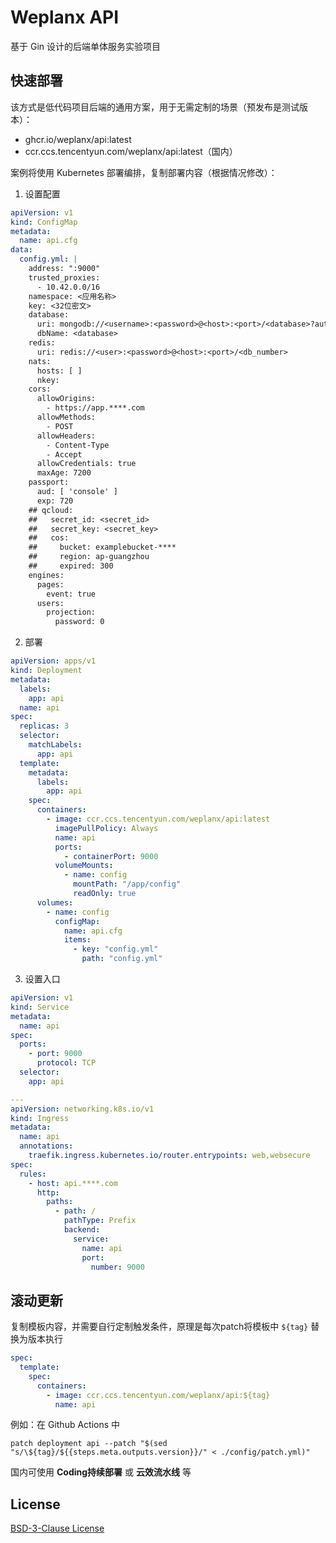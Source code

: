 # Weplanx API

基于 Gin 设计的后端单体服务实验项目

## 快速部署

该方式是低代码项目后端的通用方案，用于无需定制的场景（预发布是测试版本）：

- ghcr.io/weplanx/api:latest
- ccr.ccs.tencentyun.com/weplanx/api:latest（国内）

案例将使用 Kubernetes 部署编排，复制部署内容（根据情况修改）：

1. 设置配置

```yml
apiVersion: v1
kind: ConfigMap
metadata:
  name: api.cfg
data:
  config.yml: |
    address: ":9000"
    trusted_proxies:
      - 10.42.0.0/16
    namespace: <应用名称>
    key: <32位密文>
    database:
      uri: mongodb://<username>:<password>@<host>:<port>/<database>?authSource=<authSource>
      dbName: <database>
    redis:
      uri: redis://<user>:<password>@<host>:<port>/<db_number>
    nats:
      hosts: [ ]
      nkey:
    cors:
      allowOrigins:
        - https://app.****.com
      allowMethods:
        - POST
      allowHeaders:
        - Content-Type
        - Accept
      allowCredentials: true
      maxAge: 7200
    passport:
      aud: [ 'console' ]
      exp: 720
    ## qcloud:
    ##   secret_id: <secret_id>
    ##   secret_key: <secret_key>
    ##   cos:
    ##     bucket: examplebucket-****
    ##     region: ap-guangzhou
    ##     expired: 300
    engines:
      pages:
        event: true
      users:
        projection:
          password: 0
```

2. 部署

```yml
apiVersion: apps/v1
kind: Deployment
metadata:
  labels:
    app: api
  name: api
spec:
  replicas: 3
  selector:
    matchLabels:
      app: api
  template:
    metadata:
      labels:
        app: api
    spec:
      containers:
        - image: ccr.ccs.tencentyun.com/weplanx/api:latest
          imagePullPolicy: Always
          name: api
          ports:
            - containerPort: 9000
          volumeMounts:
            - name: config
              mountPath: "/app/config"
              readOnly: true
      volumes:
        - name: config
          configMap:
            name: api.cfg
            items:
              - key: "config.yml"
                path: "config.yml"
```

3. 设置入口

```yml
apiVersion: v1
kind: Service
metadata:
  name: api
spec:
  ports:
    - port: 9000
      protocol: TCP
  selector:
    app: api

---
apiVersion: networking.k8s.io/v1
kind: Ingress
metadata:
  name: api
  annotations:
    traefik.ingress.kubernetes.io/router.entrypoints: web,websecure
spec:
  rules:
    - host: api.****.com
      http:
        paths:
          - path: /
            pathType: Prefix
            backend:
              service:
                name: api
                port:
                  number: 9000
```

## 滚动更新

复制模板内容，并需要自行定制触发条件，原理是每次patch将模板中 `${tag}` 替换为版本执行

```yml
spec:
  template:
    spec:
      containers:
        - image: ccr.ccs.tencentyun.com/weplanx/api:${tag}
          name: api
```

例如：在 Github Actions 中

```shell
patch deployment api --patch "$(sed "s/\${tag}/${{steps.meta.outputs.version}}/" < ./config/patch.yml)"
```

国内可使用 **Coding持续部署** 或 **云效流水线** 等

## License

[BSD-3-Clause License](https://github.com/weplanx/api/blob/main/LICENSE)